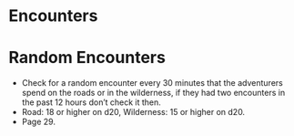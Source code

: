 # Encounters

# Random Encounters

- Check for a random encounter every 30 minutes that the adventurers spend on the roads or in the wilderness, if they had two encounters in the past 12 hours don’t check it then.
- Road: 18 or higher on d20, Wilderness: 15 or higher on d20.
- Page 29.